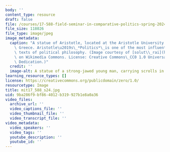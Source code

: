 ```yaml
---
body: ''
content_type: resource
draft: false
file: /courses/17-588-field-seminar-in-comparative-politics-spring-2024/mit17_588_s24.jpg
file_size: 118026
file_type: image/jpeg
image_metadata:
  caption: "A statue of Aristotle, located at the Aristotle University of Thessaloniki,\
    \ Greece. Aristotle\u2019s\_*Politics*\_is one of the most influential and enduring\
    \ texts of political philosophy. (Image courtesy of [solut\\_rai](https://commons.wikimedia.org/wiki/File:Philosophie-gr%C3%A8ce_Aristotle.jpg)\
    \ on Wikimedia Commons. License: Creative Commons\_CC0 1.0 Universal Public Domain\
    \ Dedication.)"
  credit: ''
  image-alt: A statue of a strong-jawed young man, carrying scrolls in his hands.
learning_resource_types: []
license: https://creativecommons.org/publicdomain/zero/1.0/
resourcetype: Image
title: mit17_588_s24.jpg
uid: 9ba286f9-bf86-4012-b319-927b1e8a0a36
video_files:
  archive_url: ''
  video_captions_file: ''
  video_thumbnail_file: ''
  video_transcript_file: ''
video_metadata:
  video_speakers: ''
  video_tags: ''
  youtube_description: ''
  youtube_id: ''
---
```

